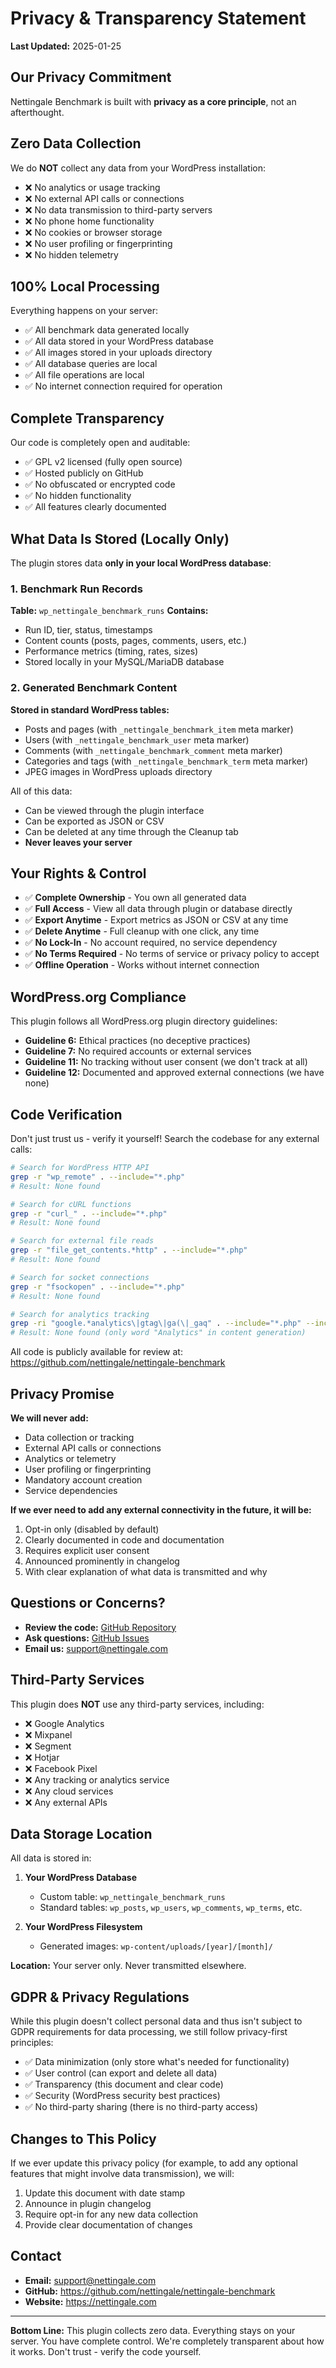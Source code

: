 # Privacy & Transparency Statement

**Last Updated:** 2025-01-25

## Our Privacy Commitment

Nettingale Benchmark is built with **privacy as a core principle**, not an afterthought.

## Zero Data Collection

We do **NOT** collect any data from your WordPress installation:

- ❌ No analytics or usage tracking
- ❌ No external API calls or connections
- ❌ No data transmission to third-party servers
- ❌ No phone home functionality
- ❌ No cookies or browser storage
- ❌ No user profiling or fingerprinting
- ❌ No hidden telemetry

## 100% Local Processing

Everything happens on your server:

- ✅ All benchmark data generated locally
- ✅ All data stored in your WordPress database
- ✅ All images stored in your uploads directory
- ✅ All database queries are local
- ✅ All file operations are local
- ✅ No internet connection required for operation

## Complete Transparency

Our code is completely open and auditable:

- ✅ GPL v2 licensed (fully open source)
- ✅ Hosted publicly on GitHub
- ✅ No obfuscated or encrypted code
- ✅ No hidden functionality
- ✅ All features clearly documented

## What Data Is Stored (Locally Only)

The plugin stores data **only in your local WordPress database**:

### 1. Benchmark Run Records
**Table:** `wp_nettingale_benchmark_runs`
**Contains:**
- Run ID, tier, status, timestamps
- Content counts (posts, pages, comments, users, etc.)
- Performance metrics (timing, rates, sizes)
- Stored locally in your MySQL/MariaDB database

### 2. Generated Benchmark Content
**Stored in standard WordPress tables:**
- Posts and pages (with `_nettingale_benchmark_item` meta marker)
- Users (with `_nettingale_benchmark_user` meta marker)
- Comments (with `_nettingale_benchmark_comment` meta marker)
- Categories and tags (with `_nettingale_benchmark_term` meta marker)
- JPEG images in WordPress uploads directory

All of this data:
- Can be viewed through the plugin interface
- Can be exported as JSON or CSV
- Can be deleted at any time through the Cleanup tab
- **Never leaves your server**

## Your Rights & Control

- ✅ **Complete Ownership** - You own all generated data
- ✅ **Full Access** - View all data through plugin or database directly
- ✅ **Export Anytime** - Export metrics as JSON or CSV at any time
- ✅ **Delete Anytime** - Full cleanup with one click, any time
- ✅ **No Lock-In** - No account required, no service dependency
- ✅ **No Terms Required** - No terms of service or privacy policy to accept
- ✅ **Offline Operation** - Works without internet connection

## WordPress.org Compliance

This plugin follows all WordPress.org plugin directory guidelines:

- **Guideline 6:** Ethical practices (no deceptive practices)
- **Guideline 7:** No required accounts or external services
- **Guideline 11:** No tracking without user consent (we don't track at all)
- **Guideline 12:** Documented and approved external connections (we have none)

## Code Verification

Don't just trust us - verify it yourself! Search the codebase for any external calls:

```bash
# Search for WordPress HTTP API
grep -r "wp_remote" . --include="*.php"
# Result: None found

# Search for cURL functions
grep -r "curl_" . --include="*.php"
# Result: None found

# Search for external file reads
grep -r "file_get_contents.*http" . --include="*.php"
# Result: None found

# Search for socket connections
grep -r "fsockopen" . --include="*.php"
# Result: None found

# Search for analytics tracking
grep -ri "google.*analytics\|gtag\|ga(\|_gaq" . --include="*.php" --include="*.js"
# Result: None found (only word "Analytics" in content generation)
```

All code is publicly available for review at: https://github.com/nettingale/nettingale-benchmark

## Privacy Promise

**We will never add:**
- Data collection or tracking
- External API calls or connections
- Analytics or telemetry
- User profiling or fingerprinting
- Mandatory account creation
- Service dependencies

**If we ever need to add any external connectivity in the future, it will be:**
1. Opt-in only (disabled by default)
2. Clearly documented in code and documentation
3. Requires explicit user consent
4. Announced prominently in changelog
5. With clear explanation of what data is transmitted and why

## Questions or Concerns?

- **Review the code:** [GitHub Repository](https://github.com/nettingale/nettingale-benchmark)
- **Ask questions:** [GitHub Issues](https://github.com/nettingale/nettingale-benchmark/issues)
- **Email us:** support@nettingale.com

## Third-Party Services

This plugin does **NOT** use any third-party services, including:

- ❌ Google Analytics
- ❌ Mixpanel
- ❌ Segment
- ❌ Hotjar
- ❌ Facebook Pixel
- ❌ Any tracking or analytics service
- ❌ Any cloud services
- ❌ Any external APIs

## Data Storage Location

All data is stored in:

1. **Your WordPress Database**
   - Custom table: `wp_nettingale_benchmark_runs`
   - Standard tables: `wp_posts`, `wp_users`, `wp_comments`, `wp_terms`, etc.

2. **Your WordPress Filesystem**
   - Generated images: `wp-content/uploads/[year]/[month]/`

**Location:** Your server only. Never transmitted elsewhere.

## GDPR & Privacy Regulations

While this plugin doesn't collect personal data and thus isn't subject to GDPR requirements for data processing, we still follow privacy-first principles:

- ✅ Data minimization (only store what's needed for functionality)
- ✅ User control (can export and delete all data)
- ✅ Transparency (this document and clear code)
- ✅ Security (WordPress security best practices)
- ✅ No third-party sharing (there is no third-party access)

## Changes to This Policy

If we ever update this privacy policy (for example, to add any optional features that might involve data transmission), we will:

1. Update this document with date stamp
2. Announce in plugin changelog
3. Require opt-in for any new data collection
4. Provide clear documentation of changes

## Contact

- **Email:** support@nettingale.com
- **GitHub:** https://github.com/nettingale/nettingale-benchmark
- **Website:** https://nettingale.com

---

**Bottom Line:** This plugin collects zero data. Everything stays on your server. You have complete control. We're completely transparent about how it works. Don't trust - verify the code yourself.

